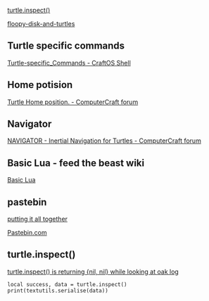 [turtle.inspect()](https://computercraft.info/wiki/Turtle.inspect)

[floopy-disk-and-turtles](http://www.computercraft.info/forums2/index.php?/topic/1643-floopy-disk-and-turtles/)

## Turtle specific commands
[Turtle-specific_Commands - CraftOS Shell](https://www.computercraft.info/wiki/CraftOS_Shell#Turtle-specific_Commands)

## Home potision
[Turtle Home position. - ComputerCraft forum](https://www.computercraft.info/forums2/index.php?/topic/10426-turtle-home-position/)

## Navigator
[NAVIGATOR - Inertial Navigation for Turtles - ComputerCraft forum](https://www.computercraft.info/forums2/index.php?/topic/29798-navigator-inertial-navigation-for-turtles/)

## Basic Lua - feed the beast wiki
[Basic Lua](https://feed-the-beast.fandom.com/wiki/Basic_Lua)

## pastebin
[putting it all together](https://feed-the-beast.fandom.com/wiki/Basic_Lua#Putting_it_all_together)

[Pastebin.com](https://pastebin.com/)

## turtle.inspect()
[turtle.inspect() is returning {nil, nil} while looking at oak log](https://forums.computercraft.cc/index.php?topic=313.msg1143#msg1143)
```
local success, data = turtle.inspect()
print(textutils.serialise(data))
```
